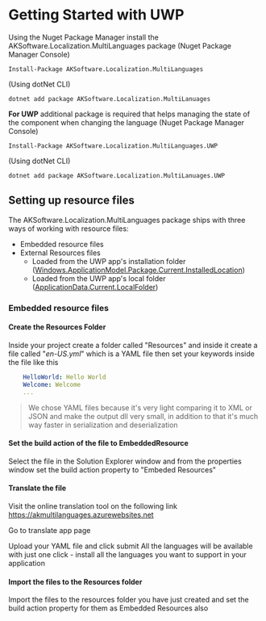 


# Getting Started with UWP

Using the Nuget Package Manager install the AKSoftware.Localization.MultiLanguages package 
(Nuget Package Manager Console)
``` PS
Install-Package AKSoftware.Localization.MultiLanguages 
```
(Using dotNet CLI)
``` CLI
dotnet add package AKSoftware.Localization.MultiLanuages
```
**For UWP** additional package is required that helps managing the state of the component when changing the language 
(Nuget Package Manager Console)
``` PS
Install-Package AKSoftware.Localization.MultiLanguages.UWP 
```
(Using dotNet CLI)
``` CLI
dotnet add package AKSoftware.Localization.MultiLanuages.UWP
```
## Setting up resource files

The AKSoftware.Localization.MultiLanguages package ships with three ways of working with resource files:

* Embedded resource files
* External Resources files
	* Loaded from the UWP app's installation folder ([Windows.ApplicationModel.Package.Current.InstalledLocation](https://docs.microsoft.com/en-us/uwp/api/windows.applicationmodel.package.installedlocation))
	* Loaded from the UWP app's local folder ([ApplicationData.Current.LocalFolder](https://docs.microsoft.com/en-us/uwp/api/Windows.Storage.ApplicationData.LocalFolder))

### Embedded resource files

#### Create the Resources Folder

Inside your project create a folder called "Resources"
and inside it create a file called "*en-US.yml*" which is a YAML file 
then set your keywords inside the file like this 
``` YAML
    HelloWorld: Hello World
    Welcome: Welcome
    ...
```
> We chose YAML files because it's very light comparing it to XML or JSON and make the output dll very small, in addition to that it's much way faster in serialization and deserialization 

#### Set the build action of the file to EmbeddedResource

Select the file in the Solution Explorer window and from the properties window set the build action property to "Embeded Resources"

#### Translate the file

Visit the online translation tool on the following link 
https://akmultilanguages.azurewebsites.net

Go to translate app page

Upload your YAML file and click submit
All the languages will be available with just one click - install all the languages you want to support in your application 

#### Import the files to the Resources folder

Import the files to the resources folder you have just created and set the build action property for them as Embedded Resources also 
<!--stackedit_data:
eyJoaXN0b3J5IjpbLTE4MDAyMjEzNzIsNzMwOTk4MTE2XX0=
-->